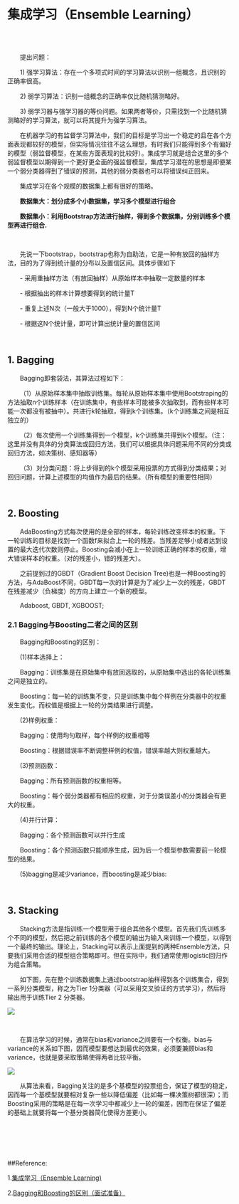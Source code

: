 # 集成学习（Ensemble Learning）

<br>
<br>

&emsp;&emsp;提出问题：

&emsp;&emsp;1) 强学习算法：存在一个多项式时间的学习算法以识别一组概念，且识别的正确率很高。

&emsp;&emsp;2) 弱学习算法：识别一组概念的正确率仅比随机猜测略好。

&emsp;&emsp;3) 弱学习器与强学习器的等价问题。如果两者等价，只需找到一个比随机猜测略好的学习算法，就可以将其提升为强学习算法。

&emsp;&emsp;在机器学习的有监督学习算法中，我们的目标是学习出一个稳定的且在各个方面表现都较好的模型，但实际情况往往不这么理想，有时我们只能得到多个有偏好的模型（弱监督模型，在某些方面表现的比较好）。集成学习就是组合这里的多个弱监督模型以期得到一个更好更全面的强监督模型，集成学习潜在的思想是即便某一个弱分类器得到了错误的预测，其他的弱分类器也可以将错误纠正回来。

&emsp;&emsp;集成学习在各个规模的数据集上都有很好的策略。

&emsp;&emsp;**数据集大：划分成多个小数据集，学习多个模型进行组合**

&emsp;&emsp;**数据集小：利用Bootstrap方法进行抽样，得到多个数据集，分别训练多个模型再进行组合.**

<br>

&emsp;&emsp;先说一下bootstrap，bootstrap也称为自助法，它是一种有放回的抽样方法，目的为了得到统计量的分布以及置信区间。具体步骤如下

&emsp;&emsp;- 采用重抽样方法（有放回抽样）从原始样本中抽取一定数量的样本

&emsp;&emsp;- 根据抽出的样本计算想要得到的统计量T

&emsp;&emsp;- 重复上述N次（一般大于1000），得到N个统计量T

&emsp;&emsp;- 根据这N个统计量，即可计算出统计量的置信区间

<br>

## 1. Bagging

&emsp;&emsp;Bagging即套袋法，其算法过程如下：

&emsp;&emsp;（1）从原始样本集中抽取训练集。每轮从原始样本集中使用Bootstraping的方法抽取n个训练样本（在训练集中，有些样本可能被多次抽取到，而有些样本可能一次都没有被抽中）。共进行k轮抽取，得到k个训练集。（k个训练集之间是相互独立的）

&emsp;&emsp;（2）每次使用一个训练集得到一个模型，k个训练集共得到k个模型。（注：这里并没有具体的分类算法或回归方法，我们可以根据具体问题采用不同的分类或回归方法，如决策树、感知器等）

&emsp;&emsp;（3）对分类问题：将上步得到的k个模型采用投票的方式得到分类结果；对回归问题，计算上述模型的均值作为最后的结果。（所有模型的重要性相同）

<br>

## 2. Boosting

&emsp;&emsp;AdaBoosting方式每次使用的是全部的样本，每轮训练改变样本的权重。下一轮训练的目标是找到一个函数f来拟合上一轮的残差。当残差足够小或者达到设置的最大迭代次数则停止。Boosting会减小在上一轮训练正确的样本的权重，增大错误样本的权重。（对的残差小，错的残差大）。

&emsp;&emsp;之前提到过的GBDT（Gradient Boost Decision Tree)也是一种Boosting的方法，与AdaBoost不同，GBDT每一次的计算是为了减少上一次的残差，GBDT在残差减少（负梯度）的方向上建立一个新的模型。

&emsp;&emsp;Adaboost, GBDT, XGBOOST;

### 2.1 Bagging与Boosting二者之间的区别

&emsp;&emsp;Bagging和Boosting的区别：

&emsp;&emsp;(1)样本选择上：

&emsp;&emsp;Bagging：训练集是在原始集中有放回选取的，从原始集中选出的各轮训练集之间是独立的。

&emsp;&emsp;Boosting：每一轮的训练集不变，只是训练集中每个样例在分类器中的权重发生变化。而权值是根据上一轮的分类结果进行调整。

&emsp;&emsp;(2)样例权重：

&emsp;&emsp;Bagging：使用均匀取样，每个样例的权重相等

&emsp;&emsp;Boosting：根据错误率不断调整样例的权值，错误率越大则权重越大。

&emsp;&emsp;(3)预测函数：

&emsp;&emsp;Bagging：所有预测函数的权重相等。

&emsp;&emsp;Boosting：每个弱分类器都有相应的权重，对于分类误差小的分类器会有更大的权重。

&emsp;&emsp;(4)并行计算：

&emsp;&emsp;Bagging：各个预测函数可以并行生成

&emsp;&emsp;Boosting：各个预测函数只能顺序生成，因为后一个模型参数需要前一轮模型的结果。

&emsp;&emsp;(5)bagging是减少variance，而boosting是减少bias:



<br>

## 3. Stacking

&emsp;&emsp;Stacking方法是指训练一个模型用于组合其他各个模型。首先我们先训练多个不同的模型，然后把之前训练的各个模型的输出为输入来训练一个模型，以得到一个最终的输出。理论上，Stacking可以表示上面提到的两种Ensemble方法，只要我们采用合适的模型组合策略即可。但在实际中，我们通常使用logistic回归作为组合策略。

&emsp;&emsp;如下图，先在整个训练数据集上通过bootstrap抽样得到各个训练集合，得到一系列分类模型，称之为Tier 1分类器（可以采用交叉验证的方式学习），然后将输出用于训练Tier 2 分类器。

![](https://upload-images.jianshu.io/upload_images/10947003-4843ee97f703a7e7.png?imageMogr2/auto-orient/strip%7CimageView2/2/w/600)

<br>

&emsp;&emsp;在算法学习的时候，通常在bias和variance之间要有一个权衡。bias与variance的关系如下图，因而模型要想达到最优的效果，必须要兼顾bias和variance，也就是要采取策略使得两者比较平衡。

![](https://upload-images.jianshu.io/upload_images/10947003-39fd4ef1724647a4.png?imageMogr2/auto-orient/strip%7CimageView2/2/w/600)

&emsp;&emsp;从算法来看，Bagging关注的是多个基模型的投票组合，保证了模型的稳定，因而每一个基模型就要相对复杂一些以降低偏差（比如每一棵决策树都很深）；而Boosting采用的策略是在每一次学习中都减少上一轮的偏差，因而在保证了偏差的基础上就要将每一个基分类器简化使得方差更小。

<br>
<br>
<br>
<br>

##Reference:

1.[集成学习（Ensemble Learning)](https://zhuanlan.zhihu.com/p/27689464)

2.[Bagging和Boosting的区别（面试准备）](https://www.cnblogs.com/earendil/p/8872001.html)